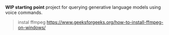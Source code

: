 **WIP starting point**
project for querying generative language models using voice commands.

> instal ffmpeg
> https://www.geeksforgeeks.org/how-to-install-ffmpeg-on-windows/
